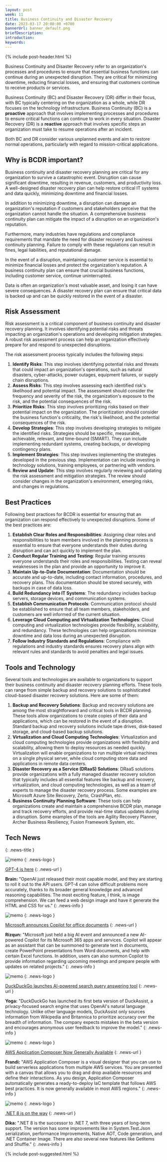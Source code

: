 ```yaml
---
layout: post
week: 11
title: Business Continuity and Disaster Recovery
date: 2023-03-17 20:00:00 +0700
bannerUrl: banner_default.png
briefDescription:
introduction:
keywords:
---
```


{% include post-header.html %}

Business Continuity and Disaster Recovery refer to an organization's processes and procedures to ensure that essential business functions can continue during an unexpected disruption. They are critical for minimizing downtime, reducing financial losses, and ensuring that customers continue to receive products or services.

Business Continuity (BC) and Disaster Recovery (DR) differ in their focus, with BC typically centering on the organization as a whole, while DR focuses on the technology infrastructure. Business Continuity (BC) is a **proactive** approach that involves implementing processes and procedures to ensure critical functions can continue to work in every situation. Disaster Recovery (DR) is a **reactive** approach that involves specific steps an organization must take to resume operations after an incident.

Both BC and DR consider various unplanned events and aim to restore normal operations, particularly with regard to mission-critical applications. 

## Why is BCDR important?

Business continuity and disaster recovery planning are critical for any organization to survive a catastrophic event. Disruption can cause significant downtime, resulting in revenue, customers, and productivity loss. A well-designed disaster recovery plan can help restore critical IT systems and data quickly, minimizing downtime and financial losses.

In addition to minimizing downtime, a disruption can damage an organization's reputation if customers and stakeholders perceive that the organization cannot handle the situation. A comprehensive business continuity plan can mitigate the impact of a disruption on an organization's reputation.

Furthermore, many industries have regulations and compliance requirements that mandate the need for disaster recovery and business continuity planning. Failure to comply with these regulations can result in fines, legal liabilities, and reputational damage.

In the event of a disruption, maintaining customer service is essential to minimize financial losses and protect the organization's reputation. A business continuity plan can ensure that crucial business functions, including customer service, continue uninterrupted.

Data is often an organization's most valuable asset, and losing it can have severe consequences. A disaster recovery plan can ensure that critical data is backed up and can be quickly restored in the event of a disaster.

## Risk Assessment

Risk assessment is a critical component of business continuity and disaster recovery planning. It involves identifying potential risks and threats impacting an organization's operations and developing mitigation strategies. A robust risk assessment process can help an organization effectively prepare for and respond to unexpected disruptions.

The risk assessment process typically includes the following steps:

1. **Identify Risks**: This step involves identifying potential risks and threats that could impact an organization's operations, such as natural disasters, cyber-attacks, power outages, equipment failures, or supply chain disruptions.
2. **Assess Risks**: This step involves assessing each identified risk's likelihood and potential impact. The assessment should consider the frequency and severity of the risk, the organization's exposure to the risk, and the potential consequences of the risk.
3. **Prioritize Risks**: This step involves prioritizing risks based on their potential impact on the organization. The prioritization should consider the business function's criticality, the risk's likelihood, and the potential consequences of the risk.
4. **Develop Strategies**: This step involves developing strategies to mitigate the identified risks. Strategies should be specific, measurable, achievable, relevant, and time-bound (SMART). They can include implementing redundant systems, creating backups, or developing contingency plans.
5. **Implement Strategies**: This step involves implementing the strategies developed in the previous step. Implementation can include investing in technology solutions, training employees, or partnering with vendors.
6. **Review and Update**: This step involves regularly reviewing and updating the risk assessment and mitigation strategies. The review should consider changes in the organization's environment, emerging risks, and changes in regulations. 

## Best Practices

Following best practices for BCDR is essential for ensuring that an organization can respond effectively to unexpected disruptions. Some of the best practices are:

1. **Establish Clear Roles and Responsibilities**: Assigning clear roles and responsibilities to team members involved in the planning process is essential to ensure that everyone understands their duties during disruption and can act quickly to implement the plan.
2. **Conduct Regular Training and Testing**: Regular training ensures everyone understands their roles and responsibilities. Testing can reveal weaknesses in the plan and provide an opportunity to improve it.
3. **Maintain Up-to-Date Documentation**: Documentation should be accurate and up-to-date, including contact information, procedures, and recovery plans. This documentation should be stored securely, with backups in case of data loss.
4. **Build Redundancy into IT Systems**: The redundancy includes backup servers, storage devices, and communication systems.
5. **Establish Communication Protocols**: Communication protocol should be established to ensure that all team members, stakeholders, and customers are well informed of the current situation.
6. **Leverage Cloud Computing and Virtualization Technologies**: Cloud computing and virtualization technologies provide flexibility, scalability, and redundancy. These technologies can help organizations minimize downtime and data loss during an unexpected disruption.
7. **Follow Industry Standards and Regulations**: Compliance with regulations and industry standards ensures recovery plans align with relevant rules and standards to avoid penalties and legal issues. 

## Tools and Technology

Several tools and technologies are available to organizations to support their business continuity and disaster recovery planning efforts. These tools can range from simple backup and recovery solutions to sophisticated cloud-based disaster recovery solutions. Here are some of them:

1. **Backup and Recovery Solutions**: Backup and recovery solutions are among the most straightforward and critical tools in BCDR planning. These tools allow organizations to create copies of their data and applications, which can be restored in the event of a disruption. Standard backup and recovery solutions include tape drives, disk-based storage, and cloud-based backup solutions.
2. **Virtualization and Cloud Computing Technologies**: Virtualization and cloud computing technologies provide organizations with flexibility and scalability, allowing them to deploy resources as needed quickly. Virtualization will enable organizations to run multiple virtual machines on a single physical server, while cloud computing store data and applications in remote data centers.
3. **Disaster Recovery as a Service (DRaaS) Solutions**: DRaaS solutions provide organizations with a fully managed disaster recovery solution that typically includes all essential features like backup and recovery, virtualization, and cloud computing technologies, as well as a team of experts to manage the disaster recovery process. Some examples are Microsoft Azure Site Recovery, Zerto, CrashPlan, etc.
4. **Business Continuity Planning Software**: These tools can help organizations create and maintain a comprehensive BCDR plan, manage and track recovery efforts, and provide real-time status updates during a disruption. Some examples of the tools are Agility Recovery Planner, Archer Business Resiliency, Fusion Framework System, etc. 

## Tech News
{: .news-title }

![memo](/assets/images/tech-news.svg)
{: .news-logo }

[GPT-4 is here](https://openai.com/product/gpt-4)
{: .news-url }

__Brain:__ "OpenAI just released their most capable model, and they are starting to roll it out to the API users. GPT-4 can solve difficult problems more accurately, thanks to its broader general knowledge and advanced reasoning capabilities. The most exciting feature, I think, is image comprehension. We can feed a web design image and have it generate the HTML and CSS for us."
{: .news-info }

![memo](/assets/images/tech-news.svg)
{: .news-logo }

[Microsoft announces Copilot for office documents](https://youtu.be/Bf-dbS9CcRU)
{: .news-url }

__Rizqun:__ "Microsoft just held a big AI event and announced a new AI-powered Copilot for its Microsoft 365 apps and services. Copilot will appear as an assistant that can be summoned to generate text in documents, create PowerPoint presentations from Word documents, and help with certain Excel functions. In addition, users can also summon Copilot to provide information regarding upcoming meetings and prepare people with updates on related projects."
{: .news-info }

![memo](/assets/images/tech-news.svg)
{: .news-logo }

[DuckDuckGo launches AI-powered search query answering tool](https://www.bleepingcomputer.com/news/security/duckduckgo-launches-ai-powered-search-query-answering-tool/)
{: .news-url }

__Yoga:__ "DuckDuckGo has launched its first beta version of DuckAssist, a privacy-focused search engine that uses OpenAI's natural language technology. Unlike other language models, DuckAssist only sources information from Wikipedia and Britannica to prioritize accuracy over the breadth of information. The company expects mistakes in the beta version and encourages anonymous user feedback to improve the model."
{: .news-info }

![memo](/assets/images/tech-news.svg)
{: .news-logo }

[AWS Application Composer Now Generally Available](https://aws.amazon.com/blogs/aws/aws-application-composer-now-generally-available-visually-build-serverless-applications-quickly/)
{: .news-url }

__Frandi:__ "AWS Application Composer is a visual designer that you can use to build serverless applications from multiple AWS services. You are presented with a canvas that allows you to drag and drop available resources and define their interactions. As you design, Application Composer automatically generates a ready-to-deploy IaC template that follows AWS best practices. It is now generally available in most AWS regions."
{: .news-info }

![memo](/assets/images/tech-news.svg)
{: .news-logo }

[.NET 8 is on the way](https://medium.com/bytehide/net-8-is-on-the-way-discover-its-new-features-ecadc5590daf)
{: .news-url }

__Dika:__ ".NET 8 is the successor to .NET 7, with three years of long-term support. The version has some improvements like in System.Test.Json serialization, performance Improvements, Native AOT, Code generation, and .NET Container Image. There are also several new features like GetItems and Shuffle."
{: .news-info }

{% include post-suggested.html %}